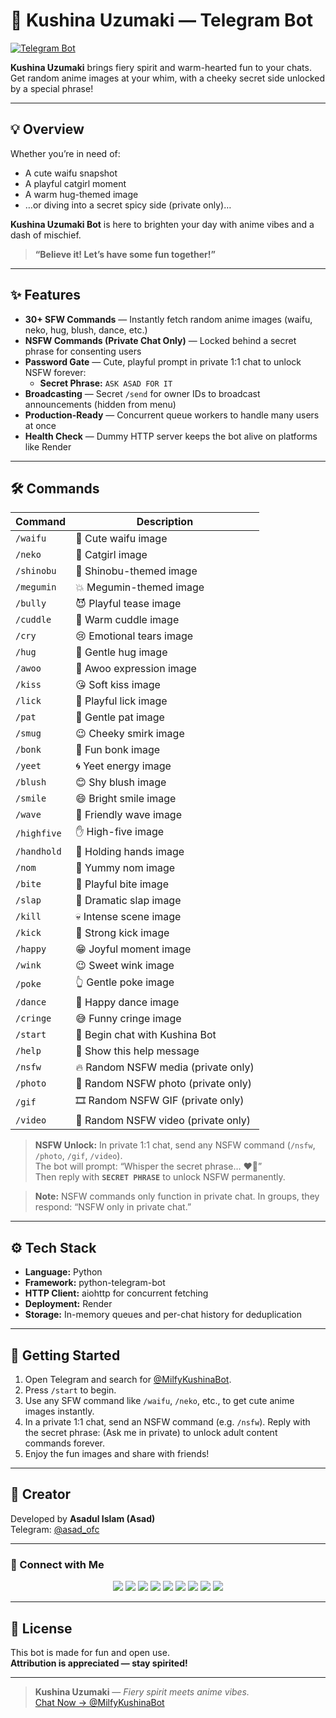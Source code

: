 # 🌺 Kushina Uzumaki — Telegram Bot                
[![Telegram Bot](https://img.shields.io/badge/Chat%20Now-@MilfyKushinaBot-ff4500?logo=telegram&style=for-the-badge)](https://t.me/MilfyKushinaBot)              

**Kushina Uzumaki** brings fiery spirit and warm-hearted fun to your chats.                
Get random anime images at your whim, with a cheeky secret side unlocked by a special phrase!                

---              

## 💡 Overview              

Whether you’re in need of:              
- A cute waifu snapshot              
- A playful catgirl moment              
- A warm hug-themed image              
- …or diving into a secret spicy side (private only)…              

**Kushina Uzumaki Bot** is here to brighten your day with anime vibes and a dash of mischief.              

> **“Believe it! Let’s have some fun together!”**              

---              

## ✨ Features              

- **30+ SFW Commands** — Instantly fetch random anime images (waifu, neko, hug, blush, dance, etc.)              
- **NSFW Commands (Private Chat Only)** — Locked behind a secret phrase for consenting users              
- **Password Gate** — Cute, playful prompt in private 1:1 chat to unlock NSFW forever:  
  - **Secret Phrase:** `ASK ASAD FOR IT`              
- **Broadcasting** — Secret `/send` for owner IDs to broadcast announcements (hidden from menu)              
- **Production-Ready** — Concurrent queue workers to handle many users at once              
- **Health Check** — Dummy HTTP server keeps the bot alive on platforms like Render              

---              

## 🛠️ Commands              

| Command      | Description                          |
|--------------|--------------------------------------|
| `/waifu`     | 💖 Cute waifu image                  |
| `/neko`      | 🐾 Catgirl image                     |
| `/shinobu`   | 🍩 Shinobu-themed image              |
| `/megumin`   | 💥 Megumin-themed image              |
| `/bully`     | 😈 Playful tease image               |
| `/cuddle`    | 🤗 Warm cuddle image                 |
| `/cry`       | 😢 Emotional tears image             |
| `/hug`       | 🤗 Gentle hug image                  |
| `/awoo`      | 🐺 Awoo expression image             |
| `/kiss`      | 😘 Soft kiss image                   |
| `/lick`      | 👅 Playful lick image                |
| `/pat`       | 🐾 Gentle pat image                  |
| `/smug`      | 😉 Cheeky smirk image                |
| `/bonk`      | 🔨 Fun bonk image                    |
| `/yeet`      | 🌀 Yeet energy image                 |
| `/blush`     | 😊 Shy blush image                   |
| `/smile`     | 😄 Bright smile image                |
| `/wave`      | 👋 Friendly wave image               |
| `/highfive`  | ✋ High-five image                   |
| `/handhold`  | 🤝 Holding hands image               |
| `/nom`       | 🍴 Yummy nom image                   |
| `/bite`      | 🦷 Playful bite image                |
| `/slap`      | 👊 Dramatic slap image               |
| `/kill`      | 💀 Intense scene image               |
| `/kick`      | 👢 Strong kick image                 |
| `/happy`     | 😁 Joyful moment image               |
| `/wink`      | 😉 Sweet wink image                  |
| `/poke`      | 👆 Gentle poke image                 |
| `/dance`     | 💃 Happy dance image                |
| `/cringe`    | 😅 Funny cringe image                |
| `/start`     | 🚀 Begin chat with Kushina Bot       |
| `/help`      | 📖 Show this help message            |
| `/nsfw`      | 🔥 Random NSFW media (private only)  |
| `/photo`     | 📸 Random NSFW photo (private only)  |
| `/gif`       | 🎞️ Random NSFW GIF (private only)   |
| `/video`     | 🎥 Random NSFW video (private only)  |

> **NSFW Unlock:** In private 1:1 chat, send any NSFW command (`/nsfw`, `/photo`, `/gif`, `/video`).  
> The bot will prompt: “Whisper the secret phrase… ❤️‍🔥”  
> Then reply with **`SECRET PHRASE`** to unlock NSFW permanently.              

> **Note:** NSFW commands only function in private chat. In groups, they respond: “NSFW only in private chat.”              

---

## ⚙️ Tech Stack              

- **Language:** Python              
- **Framework:** python-telegram-bot              
- **HTTP Client:** aiohttp for concurrent fetching              
- **Deployment:** Render           
- **Storage:** In-memory queues and per-chat history for deduplication              

---              

## 🚀 Getting Started              

1. Open Telegram and search for [@MilfyKushinaBot](https://t.me/MilfyKushinaBot).                
2. Press `/start` to begin.                
3. Use any SFW command like `/waifu`, `/neko`, etc., to get cute anime images instantly.                
4. In a private 1:1 chat, send an NSFW command (e.g. `/nsfw`). Reply with the secret phrase: (Ask me in private) to unlock adult content commands forever.                
5. Enjoy the fun images and share with friends!                

---              

## 👤 Creator              

Developed by **Asadul Islam (Asad)**                
Telegram: [@asad_ofc](https://t.me/asad_ofc)                

---              

### 💌 Connect with Me              

<p align="center">              
<a href="https://t.me/asad_ofc"><img src="https://img.shields.io/badge/Telegram-2CA5E0?style=for-the-badge&logo=telegram&logoColor=white" /></a>              
<a href="mailto:mr.asadul.islam00@gmail.com"><img src="https://img.shields.io/badge/Gmail-D14836?style=for-the-badge&logo=gmail&logoColor=white" /></a>              
<a href="https://youtube.com/@asad_ofc"><img src="https://img.shields.io/badge/YouTube-FF0000?style=for-the-badge&logo=youtube&logoColor=white" /></a>              
<a href="https://instagram.com/aasad_ofc"><img src="https://img.shields.io/badge/Instagram-E4405F?style=for-the-badge&logo=instagram&logoColor=white" /></a>              
<a href="https://tiktok.com/@asad_ofc"><img src="https://img.shields.io/badge/TikTok-000000?style=for-the-badge&logo=tiktok&logoColor=white" /></a>              
<a href="https://x.com/asad_ofc"><img src="https://img.shields.io/badge/X-000000?style=for-the-badge&logo=twitter&logoColor=white" /></a>              
<a href="https://facebook.com/aasad.ofc"><img src="https://img.shields.io/badge/Facebook-1877F2?style=for-the-badge&logo=facebook&logoColor=white" /></a>              
<a href="https://www.threads.net/@aasad_ofc"><img src="https://img.shields.io/badge/Threads-000000?style=for-the-badge&logo=threads&logoColor=white" /></a>              
<a href="https://discord.com/users/1067999831416635473"><img src="https://img.shields.io/badge/Discord-asad__ofc-5865F2?style=for-the-badge&logo=discord&logoColor=white" /></a>              
</p>              

---              

## 📄 License              

This bot is made for fun and open use.              
**Attribution is appreciated — stay spirited!**              

---              

> **Kushina Uzumaki** — *Fiery spirit meets anime vibes.*                
[Chat Now → @MilfyKushinaBot](https://t.me/MilfyKushinaBot)